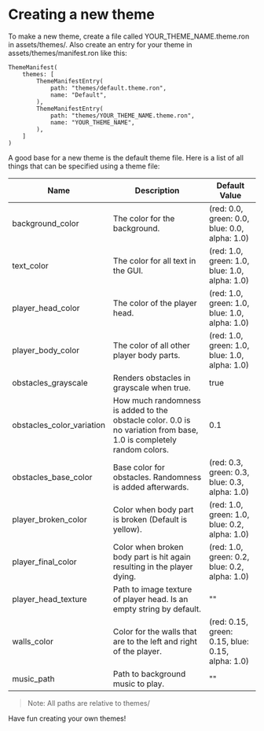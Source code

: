 # Creating a new theme

To make a new theme, create a file called YOUR_THEME_NAME.theme.ron in assets/themes/.
Also create an entry for your theme in assets/themes/manifest.ron like this:

```
ThemeManifest(
    themes: [
        ThemeManifestEntry(
            path: "themes/default.theme.ron",
            name: "Default",
        ),
        ThemeManifestEntry(
            path: "themes/YOUR_THEME_NAME.theme.ron",
            name: "YOUR_THEME_NAME",
        ),
    ]
)
```

A good base for a new theme is the default theme file.
Here is a list of all things that can be specified using a theme file:

| Name                     | Description                                                                 | Default Value                                                                 |
|--------------------------|-----------------------------------------------------------------------------|------------------------------------------------------------------------------|
| background_color         | The color for the background.                                               | (red: 0.0, green: 0.0, blue: 0.0, alpha: 1.0)                                |
| text_color               | The color for all text in the GUI.                                          | (red: 1.0, green: 1.0, blue: 1.0, alpha: 1.0)                                |
| player_head_color        | The color of the player head.                                               | (red: 1.0, green: 1.0, blue: 1.0, alpha: 1.0)                                |
| player_body_color        | The color of all other player body parts.                                   | (red: 1.0, green: 1.0, blue: 1.0, alpha: 1.0)                                |
| obstacles_grayscale      | Renders obstacles in grayscale when true.                                   | true                                                                         |
| obstacles_color_variation| How much randomness is added to the obstacle color. 0.0 is no variation from base, 1.0 is completely random colors. | 0.1                                                                          |
| obstacles_base_color     | Base color for obstacles. Randomness is added afterwards.                   | (red: 0.3, green: 0.3, blue: 0.3, alpha: 1.0)                                |
| player_broken_color      | Color when body part is broken (Default is yellow).                         | (red: 1.0, green: 1.0, blue: 0.2, alpha: 1.0)                                |
| player_final_color       | Color when broken body part is hit again resulting in the player dying.     | (red: 1.0, green: 0.2, blue: 0.2, alpha: 1.0)                                |
| player_head_texture      | Path to image texture of player head. Is an empty string by default.        | ""                                                                           |
| walls_color              | Color for the walls that are to the left and right of the player.           | (red: 0.15, green: 0.15, blue: 0.15, alpha: 1.0)                             |
| music_path               | Path to background music to play.                                           | ""                                                                           |

> Note: All paths are relative to themes/

Have fun creating your own themes!
